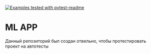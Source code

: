 [![Examples tested with pytest-readme](http://img.shields.io/badge/readme-tested-brightgreen.svg)](https://github.com/SergachevYuri/ml_app#readme)

# ML APP
Данный репозиторий был создан отвельно, чтобы протестировать проект на автотесты
